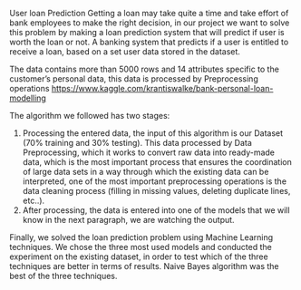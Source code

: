 User loan Prediction
Getting a loan may take quite a time and take effort of bank employees to make the right decision, in our project we want to solve this problem by making a loan prediction system that will predict if user is worth the loan or not.
A banking system that predicts if a user is entitled to receive a loan, based on a set user data stored in the dataset.


 The data contains more than 5000 rows and 14 attributes specific to the customer’s personal data, this data is processed by Preprocessing operations https://www.kaggle.com/krantiswalke/bank-personal-loan-modelling


The algorithm we followed has two stages:
1.	Processing the entered data, the input of this algorithm is our Dataset (70% training and 30% testing). This data processed by Data Preprocessing, which it works to convert raw data into ready-made data, which is the most important process that ensures the coordination of large data sets in a way through which the existing data can be interpreted, one of the most important preprocessing operations is the data cleaning process (filling in missing values, deleting duplicate lines, etc..).
2.	After processing, the data is entered into one of the models that we will know in the next paragraph, we are watching the output.


Finally, we solved the loan prediction problem using Machine Learning techniques. We chose the three most used models and conducted the experiment on the existing dataset, in order to test which of the three techniques are better in terms of results. Naive Bayes algorithm was the best of the three techniques.
